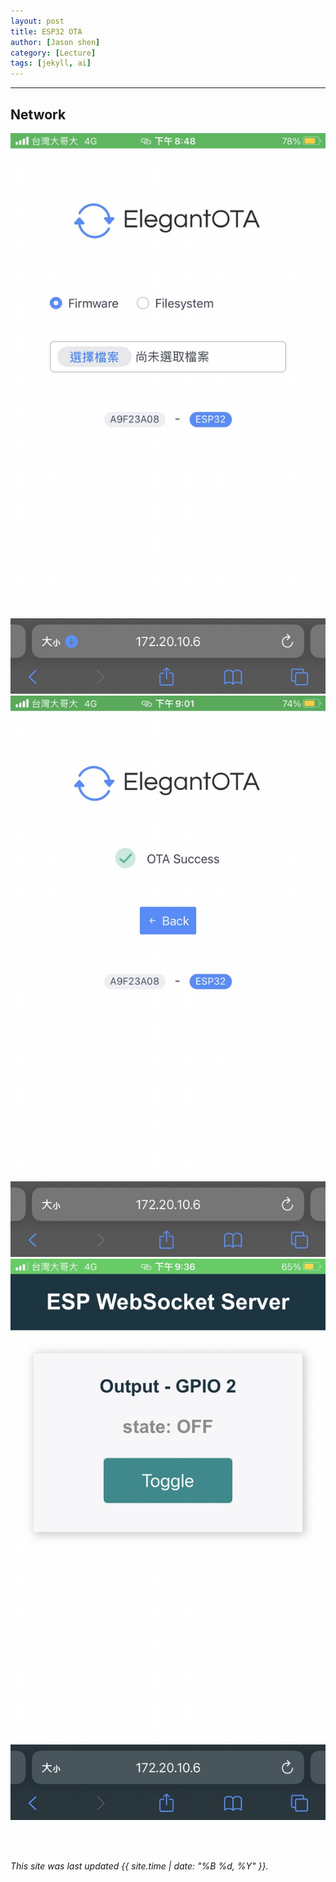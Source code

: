 ```yaml
---
layout: post
title: ESP32 OTA
author: [Jason shen]
category: [Lecture]
tags: [jekyll, ai]
---
```




---
## Network
![](https://github.com/jason0201/MCU-project/blob/main/images/OTA1.jpg?raw=true)
![](https://github.com/jason0201/MCU-project/blob/main/images/OTA2.jpg?raw=true)
![](https://github.com/jason0201/MCU-project/blob/main/images/OTA3.jpg?raw=true)
  
<br>
<br>

*This site was last updated {{ site.time | date: "%B %d, %Y" }}.*


